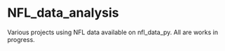 # NFL_data_analysis
Various projects using NFL data available on nfl_data_py.  All are works in progress.  
